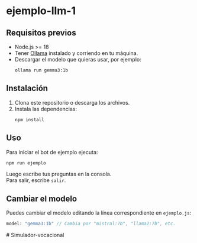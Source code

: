 # ejemplo-llm-1

## Requisitos previos

- Node.js >= 18
- Tener [Ollama](https://ollama.com/) instalado y corriendo en tu máquina.
- Descargar el modelo que quieras usar, por ejemplo:  
  ```
  ollama run gemma3:1b
  ```

## Instalación

1. Clona este repositorio o descarga los archivos.
2. Instala las dependencias:
   ```
   npm install
   ```

## Uso

Para iniciar el bot de ejemplo ejecuta:

```
npm run ejemplo
```

Luego escribe tus preguntas en la consola.  
Para salir, escribe `salir`.


## Cambiar el modelo

Puedes cambiar el modelo editando la línea correspondiente en `ejemplo.js`:

```js
model: "gemma3:1b" // Cambia por "mistral:7b", "llama2:7b", etc.
```
#   S i m u l a d o r - v o c a c i o n a l  
 